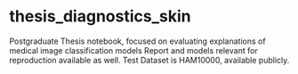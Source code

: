 # thesis_diagnostics_skin
Postgraduate Thesis notebook, focused on evaluating explanations of medical image classification models
Report and models relevant for reproduction available as well. Test Dataset is HAM10000, available publicly.
